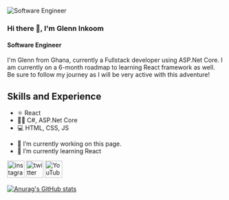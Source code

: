 ![Software Engineer](https://pbs.twimg.com/profile_banners/3438148275/1635864557/600x200)

### Hi there 👋, I'm Glenn Inkoom
#### Software Engineer


I'm Glenn from Ghana, currently a Fullstack developer using ASP.Net Core. I am currently on a 6-month roadmap to learning React framework as well. Be sure to follow my journey as I will be very active with this adventure!

## Skills and Experience
* ⚛️ React
* 🧑‍💻 C#, ASP.Net Core
* 💻 HTML, CSS, JS

- 🔭 I’m currently working on this page. 
- 🌱 I’m currently learning React 


[<img src='https://cdn.jsdelivr.net/npm/simple-icons@3.0.1/icons/instagram.svg' alt='instagram' height='40'>](https://www.instagram.com/dwnlglendale/)  [<img src='https://cdn.jsdelivr.net/npm/simple-icons@3.0.1/icons/twitter.svg' alt='twitter' height='40'>](https://twitter.com/dwnlglendale)  [<img src='https://cdn.jsdelivr.net/npm/simple-icons@3.0.1/icons/youtube.svg' alt='YouTube' height='40'>](https://www.youtube.com/channel/glendaleYT)  

[![Anurag's GitHub stats](https://github-readme-stats.vercel.app/api?username=dwnlglendale)](https://github.com/anuraghazra/github-readme-stats)
<!--
**dwnlglendale/dwnlglendale** is a ✨ _special_ ✨ repository because its `README.md` (this file) appears on your GitHub profile.

Here are some ideas to get you started:

- 🔭 I’m currently working on ...
- 🌱 I’m currently learning ...
- 👯 I’m looking to collaborate on ...
- 🤔 I’m looking for help with ...
- 💬 Ask me about ...
- 📫 How to reach me: ...
- 😄 Pronouns: ...
- ⚡ Fun fact: ...
-->

